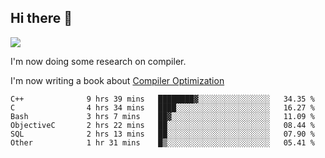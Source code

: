 


<!--
**liusy58/liusy58** is a ✨ _special_ ✨ repository because its `README.md` (this file) appears on your GitHub profile.

Here are some ideas to get you started:

- 🔭 I’m currently working on ...
- 🌱 I’m currently learning ...
- 👯 I’m looking to collaborate on ...
- 🤔 I’m looking for help with ...
- 💬 Ask me about ...
- 📫 How to reach me: ...
- 😄 Pronouns: ...
- ⚡ Fun fact: ...
-->
<!--
![](https://komarev.com/ghpvc/?username=liusy58&color=brightgreen&label=PROFILE+VIEWS)




- 🔭 I’m currently working on my .
- 📫 How to reach me:plz contact me by [email](liusy58@,ail2.sysu.edu.cn) or WeChat(LIUSIYU_58)
- 🏫 I'm an undergraduate in Sun-Yat-sen University majoring in the computer science. Expected to graduate in Spring 2021.
- 👯 I'm now interested in System such as OS, Compiler and Database. 
- 🤔 I’m looking for help with Database System.
-->

## Hi there 👋
![](https://komarev.com/ghpvc/?username=liusy58&color=brightgreen&label=PROFILE+VIEWS)



I'm now doing some research on compiler.

I'm now writing a book about [Compiler Optimization](https://github.com/liusy58/CompilerNotes/blob/master/main.pdf)


 <!--START_SECTION:waka-->

```text
C++              9 hrs 39 mins   ████████▓░░░░░░░░░░░░░░░░   34.35 %
C                4 hrs 34 mins   ████░░░░░░░░░░░░░░░░░░░░░   16.27 %
Bash             3 hrs 7 mins    ██▓░░░░░░░░░░░░░░░░░░░░░░   11.09 %
ObjectiveC       2 hrs 22 mins   ██░░░░░░░░░░░░░░░░░░░░░░░   08.44 %
SQL              2 hrs 13 mins   ██░░░░░░░░░░░░░░░░░░░░░░░   07.90 %
Other            1 hr 31 mins    █▒░░░░░░░░░░░░░░░░░░░░░░░   05.41 %
```

<!--END_SECTION:waka-->

